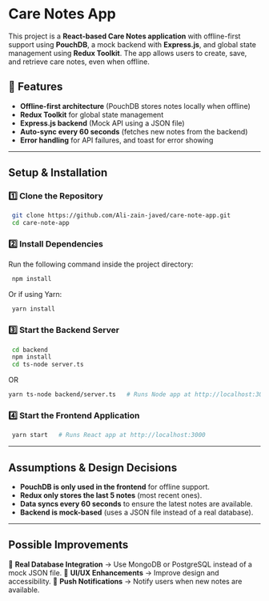 # Care Notes App

This project is a **React-based Care Notes application** with offline-first support using **PouchDB**, a mock backend with **Express.js**, and global state management using **Redux Toolkit**. The app allows users to create, save, and retrieve care notes, even when offline.

## 🚀 Features

- **Offline-first architecture** (PouchDB stores notes locally when offline)
- **Redux Toolkit** for global state management
- **Express.js backend** (Mock API using a JSON file)
- **Auto-sync every 60 seconds** (fetches new notes from the backend)
- **Error handling** for API failures, and toast for error showing

---

## **Setup & Installation**

### 1️⃣ **Clone the Repository**

```sh
 git clone https://github.com/Ali-zain-javed/care-note-app.git
 cd care-note-app
```

### 2️⃣ **Install Dependencies**

Run the following command inside the project directory:

```sh
 npm install
```

Or if using Yarn:

```sh
 yarn install
```

### 3️⃣ **Start the Backend Server**

```sh
 cd backend
 npm install
 cd ts-node server.ts
```

OR

```sh
yarn ts-node backend/server.ts   # Runs Node app at http://localhost:3001
```

### 4️⃣ **Start the Frontend Application**

```sh
 yarn start   # Runs React app at http://localhost:3000
```

---

## **Assumptions & Design Decisions**

- **PouchDB is only used in the frontend** for offline support.
- **Redux only stores the last 5 notes** (most recent ones).
- **Data syncs every 60 seconds** to ensure the latest notes are available.
- **Backend is mock-based** (uses a JSON file instead of a real database).

---

## **Possible Improvements**

🔹 **Real Database Integration** → Use MongoDB or PostgreSQL instead of a mock JSON file.
🔹 **UI/UX Enhancements** → Improve design and accessibility.
🔹 **Push Notifications** → Notify users when new notes are available.

